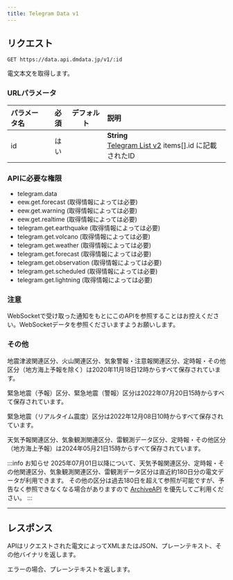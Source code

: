 ```yaml
---
title: Telegram Data v1
---
```


## リクエスト

`GET https://data.api.dmdata.jp/v1/:id`

電文本文を取得します。

### URLパラメータ
| パラメータ名 | 必須 | デフォルト | 説明                                                                              |
|:-------|:--:|:-----:|:--------------------------------------------------------------------------------|
| id     | はい |       | **String** <br/> [Telegram List v2](../v2/telegram.list.md) items[].id に記載されたID |

### APIに必要な権限
* telegram.data
* eew.get.forecast (取得情報によっては必要)
* eew.get.warning (取得情報によっては必要)
* eew.get.realtime (取得情報によっては必要)
* telegram.get.earthquake (取得情報によっては必要)
* telegram.get.volcano (取得情報によっては必要)
* telegram.get.weather (取得情報によっては必要)
* telegram.get.forecast (取得情報によっては必要)
* telegram.get.observation (取得情報によっては必要)
* telegram.get.scheduled (取得情報によっては必要)
* telegram.get.lightning (取得情報によっては必要)

### 注意
WebSocketで受け取った通知をもとにこのAPIを参照することはお控えください。WebSocketデータを参照くださいますようお願いします。

### その他
地震津波関連区分、火山関連区分、気象警報・注意報関連区分、定時報・その他区分（地方海上予報を除く）は2020年11月18日12時からすべて保存されています。

緊急地震（予報）区分、緊急地震（警報）区分は2022年07月20日15時からすべて保存されています。

緊急地震（リアルタイム震度）区分は2022年12月08日10時からすべて保存されています。

天気予報関連区分、気象観測関連区分、雷観測データ区分、定時報・その他区分（地方海上予報）は2024年05月21日15時からすべて保存されています。

:::info お知らせ
2025年07月01日以降について、天気予報関連区分、定時報・その他関連区分、気象観測関連区分、雷観測データ区分は直近約180日分の電文データが利用できます。
その他の区分は過去180日を超えて参照が可能ですが、予告なく参照できなくなる場合がありますので [ArchiveAPI](../v2/archive.list.md) を優先してご利用ください。
:::

---

## レスポンス
APIはリクエストされた電文によってXMLまたはJSON、プレーンテキスト、その他バイナリを返します。

エラーの場合、プレーンテキストを返します。
